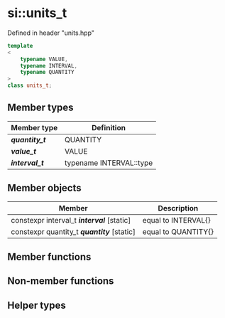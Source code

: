 # si::units_t
Defined in header "units.hpp"

```c++
template
<
	typename VALUE,
	typename INTERVAL,
	typename QUANTITY
>
class units_t;
```

## Member types
Member type | Definition
------------|-----------
_**quantity_t**_ | QUANTITY
_**value_t**_ | VALUE
_**interval_t**_ | typename INTERVAL::type

## Member objects
Member | Description
----------------------------------------|-----------------------------------------------------
constexpr interval_t _**interval**_ \[static] | equal to INTERVAL{}
constexpr quantity_t _**quantity**_ \[static] | equal to QUANTITY{}

## Member functions
## Non-member functions
## Helper types
